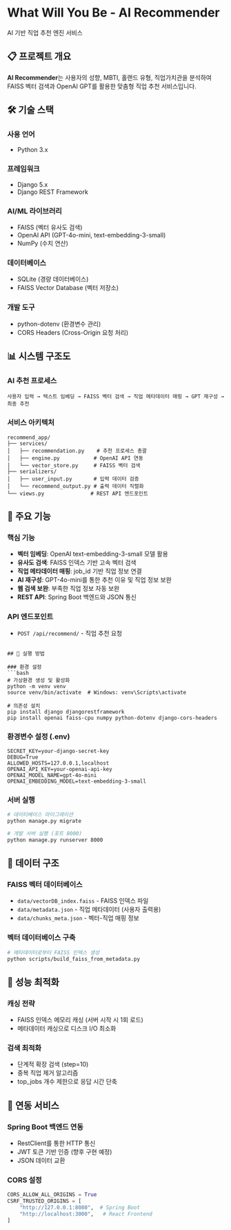 # What Will You Be - AI Recommender

AI 기반 직업 추천 엔진 서비스

## 📋 프로젝트 개요

**AI Recommender**는 사용자의 성향, MBTI, 홀랜드 유형, 직업가치관을 분석하여 FAISS 벡터 검색과 OpenAI GPT를 활용한 맞춤형 직업 추천 서비스입니다.

## 🛠 기술 스택

### 사용 언어
- Python 3.x

### 프레임워크
- Django 5.x
- Django REST Framework

### AI/ML 라이브러리
- FAISS (벡터 유사도 검색)
- OpenAI API (GPT-4o-mini, text-embedding-3-small)
- NumPy (수치 연산)

### 데이터베이스
- SQLite (경량 데이터베이스)
- FAISS Vector Database (벡터 저장소)

### 개발 도구
- python-dotenv (환경변수 관리)
- CORS Headers (Cross-Origin 요청 처리)

## 📊 시스템 구조도

### AI 추천 프로세스
```
사용자 입력 → 텍스트 임베딩 → FAISS 벡터 검색 → 직업 메타데이터 매핑 → GPT 재구성 → 최종 추천
```

### 서비스 아키텍처
```
recommend_app/
├── services/
│   ├── recommendation.py    # 추천 프로세스 총괄
│   ├── engine.py           # OpenAI API 연동
│   └── vector_store.py     # FAISS 벡터 검색
├── serializers/
│   ├── user_input.py       # 입력 데이터 검증
│   └── recommend_output.py # 출력 데이터 직렬화
└── views.py               # REST API 엔드포인트
```

## 🎯 주요 기능

### 핵심 기능
- **벡터 임베딩**: OpenAI text-embedding-3-small 모델 활용
- **유사도 검색**: FAISS 인덱스 기반 고속 벡터 검색
- **직업 메타데이터 매핑**: job_id 기반 직업 정보 연결
- **AI 재구성**: GPT-4o-mini를 통한 추천 이유 및 직업 정보 보완
- **웹 검색 보완**: 부족한 직업 정보 자동 보완
- **REST API**: Spring Boot 백엔드와 JSON 통신

### API 엔드포인트
- `POST /api/recommend/` - 직업 추천 요청

```

## 🚀 실행 방법

### 환경 설정
```bash
# 가상환경 생성 및 활성화
python -m venv venv
source venv/bin/activate  # Windows: venv\Scripts\activate

# 의존성 설치
pip install django djangorestframework
pip install openai faiss-cpu numpy python-dotenv django-cors-headers
```

### 환경변수 설정 (.env)
```env
SECRET_KEY=your-django-secret-key
DEBUG=True
ALLOWED_HOSTS=127.0.0.1,localhost
OPENAI_API_KEY=your-openai-api-key
OPENAI_MODEL_NAME=gpt-4o-mini
OPENAI_EMBEDDING_MODEL=text-embedding-3-small
```

### 서버 실행
```bash
# 데이터베이스 마이그레이션
python manage.py migrate

# 개발 서버 실행 (포트 8000)
python manage.py runserver 8000
```

## 📁 데이터 구조

### FAISS 벡터 데이터베이스
- `data/vectorDB_index.faiss` - FAISS 인덱스 파일
- `data/metadata.json` - 직업 메타데이터 (사용자 출력용)
- `data/chunks_meta.json` - 벡터-직업 매핑 정보

### 벡터 데이터베이스 구축
```bash
# 메타데이터로부터 FAISS 인덱스 생성
python scripts/build_faiss_from_metadata.py
```

## 🔧 성능 최적화

### 캐싱 전략
- FAISS 인덱스 메모리 캐싱 (서버 시작 시 1회 로드)
- 메타데이터 캐싱으로 디스크 I/O 최소화

### 검색 최적화
- 단계적 확장 검색 (step=10)
- 중복 직업 제거 알고리즘
- top_jobs 개수 제한으로 응답 시간 단축

## 🔗 연동 서비스

### Spring Boot 백엔드 연동
- RestClient를 통한 HTTP 통신
- JWT 토큰 기반 인증 (향후 구현 예정)
- JSON 데이터 교환

### CORS 설정
```python
CORS_ALLOW_ALL_ORIGINS = True
CSRF_TRUSTED_ORIGINS = [
    "http://127.0.0.1:8080",  # Spring Boot
    "http://localhost:3000",   # React Frontend
]
```